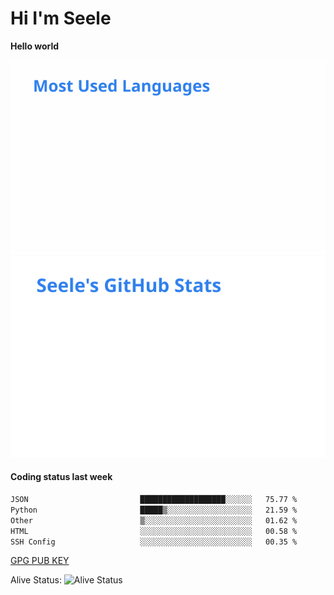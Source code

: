 <h1>Hi I'm Seele</h1>

<b>Hello world</b>

<img src='/assets/top-langs.svg' alt="Seele's github langs"> <img src='/assets/stats.svg' alt="Seele's github stats" >

<h4>Coding status last week </h4>

<!--START_SECTION:waka-->

```txt
JSON                         ███████████████████░░░░░░   75.77 %
Python                       █████▒░░░░░░░░░░░░░░░░░░░   21.59 %
Other                        ▒░░░░░░░░░░░░░░░░░░░░░░░░   01.62 %
HTML                         ░░░░░░░░░░░░░░░░░░░░░░░░░   00.58 %
SSH Config                   ░░░░░░░░░░░░░░░░░░░░░░░░░   00.35 %
```

<!--END_SECTION:waka-->

[GPG PUB KEY](https://keys.openpgp.org/vks/v1/by-fingerprint/3FCE91BF5B9666B55B67213C4C57B7824A5B6680)

Alive Status: ![Alive Status](https://hc.dvd.moe/b/2/8b44cecc-1f43-4449-9b4b-9c7fd754673c.svg)
